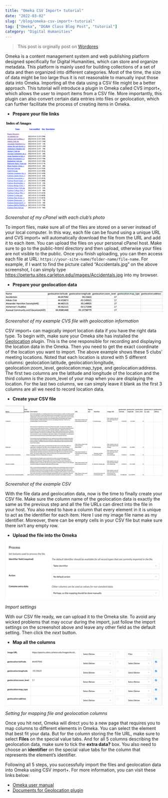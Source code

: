 ```yaml
---
title: "Omeka CSV Import+ tutorial"
date: "2022-03-02"
slug: "/blog/omeka-csv-import+-tutorial"
tag: ["Omeka", "DGAH Class Blog Post", "tutorial"]
category: "Digital Humanities"
---
```


<blockquote class = "origin"> <p>This post is orginally post on <a href="https://hh2022.amason.sites.carleton.edu/week-9-project-preparation/omeka-csv-import-tutorial/">Wordpres</a></p></blockquote>

Omeka is a content management system and web publishing platform designed specifically for Digital Humanities, which can store and organize metadata. This platform is mainly used for building collections of a set of data and then organized into different categories. Most of the time, the size of data might be too large thus it is not reasonable to manually input those data into Omeka. Importing all the data using a CSV file might be a better approach. This tutorial will introduce a plugin in Omeka called CVS import+, which allows the user to import items from a CSV file. More importantly, this plugin can also convert certain data entries into files or geolocation, which can further facilitate the process of creating items in Omeka.

- **Prepare your file links**

![Screenshot of my cPanel with each club’s photo](./omeka-csv-import-tutorial1.png)

<p class="figure-caption"><em>Screenshot of my cPanel with each club’s photo</em></p>

To import files, make sure all of the files are stored on a server instead of your local computer. In this way, each file can be found using a unique URL and CVS import+ will automatically download the file from the URL and add it to each item. You can upload the files on your personal cPanel host. Make sure to go to the public-html directory and then upload, otherwise your files are not visible to the public. Once you finish uploading, you can then access each file at URL: `https://your-site-name/folder-name/file-name`. For example, if I want to find the picture called “Accidentals.jpg” on the above screenshot, I can simply type https://petertu.sites.carleton.edu/images/Accidentals.jpg into my browser.

- **Prepare your geolocation data**

![Screenshot of my example CVS file with geolocation information](./omeka-csv-import-tutorial2.png)

<p class="figure-caption"><em>Screenshot of my example CVS file with geolocation information</em></p>

CSV import+ can magically import location data if you have the right data type. To begin with, make sure your Omeka site has installed the [Geolocation](https://omeka.org/classic/docs/Plugins/Geolocation/) plugin. This is the one responsible for recording and displaying the location data in the Omeka. Then you need to get the exact coordinate of the location you want to import. The above example shows these 5 clubs’ meeting locations. Noted that each location is stored with 5 different columns: geolocation:latitude, geolocation:longitude, geolocation:zoom_level, geolocation:map_type, and geolocation:address. The first two columns are the latitude and longitude of the location and the third column is the zoom_level of your map when you are displaying the location. For the last two columns, we can simply leave it blank as the first 3 columns are all we need to record location data.

- **Create your CSV file**

![Screenshot of the example CSV](./omeka-csv-import-tutorial3.png)

<p class="figure-caption"><em>Screenshot of the example CSV</em></p>

With the file data and geolocation data, now is the time to finally create your CSV file. Make sure the column name of the geolocation data is exactly the same as the previous step and all the file URLs can direct into the file in your host. You also need to have a column that every element in it is unique to act as the identifier for each item. Here I use my image file name as my identifier. Moreover, there can be empty cells in your CSV file but make sure there isn’t any empty row.

- **Upload the file into the Omeka**

![Import settings](./omeka-csv-import-tutorial4.png)

<p class="figure-caption"><em>Import settings</em></p>

With our CSV file ready, we can upload it to the Omeka site. To avoid any wicked problems that may occur during the import, just follow the import settings on the screenshot above and leave any other field as the default setting. Then click the _next_ button.

- **Map all the columns**

![Setting for mapping file and geolocation columns](./omeka-csv-import-tutorial5.png)

<p class="figure-caption"><em>Setting for mapping file and geolocation columns</em></p>

Once you hit next, Omeka will direct you to a new page that requires you to map columns to different elements in Omeka. You can select the element that best fit your data. But for the column storing the file URL, make sure to select **Files** on the special value tabs. And for all 5 columns describing the geolocation data, make sure to tick the **extra data?** box. You also need to choose an **identifier** on the special value tabs for the column that represents the element’s identifier.

Following all 5 steps, you successfully import the files and geolocation data into Omeka using CSV import+. For more information, you can visit these links below:

- [Omeka user manual](https://omeka.org/classic/docs/)
- [Documents for Geolocation plugin](https://omeka.org/classic/docs/Plugins/Geolocation/#geolocation)
